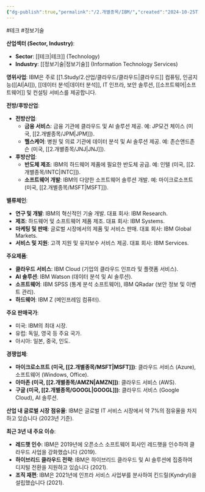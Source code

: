 ```yaml
---
{"dg-publish":true,"permalink":"/2.개별종목/IBM/","created":"2024-10-25T13:42:20.498+09:00","updated":"2025-06-03T20:05:59.511+09:00"}
---
```


#테크 #정보기술

**산업섹터 (Sector, Industry)**:

- **Sector**: [[테크\|테크]] (Technology)
- **Industry**: [[정보기술\|정보기술]] (Information Technology Services)

**영위사업**: IBM은 주로 [[1.Study/2.산업/클라우드/클라우드\|클라우드]] 컴퓨팅, 인공지능([[AI\|AI]]), [[데이터 분석\|데이터 분석]], IT 인프라, 보안 솔루션, [[소프트웨어\|소프트웨어]] 및 컨설팅 서비스를 제공합니다.

**전방/후방산업**:

- **전방산업**:
    - **금융 서비스**: 금융 기관에 클라우드 및 AI 솔루션 제공. 예: JP모건 체이스 (미국, [[2.개별종목/JPM\|JPM]]).
    - **헬스케어**: 병원 및 의료 기관에 데이터 분석 및 AI 솔루션 제공. 예: 존슨앤드존슨 (미국, [[2.개별종목/JNJ\|JNJ]]).
- **후방산업**:
    - **반도체 제조**: IBM의 하드웨어 제품에 필요한 반도체 공급. 예: 인텔 (미국, [[2.개별종목/INTC\|INTC]]).
    - **소프트웨어 개발**: IBM의 다양한 소프트웨어 솔루션 개발. 예: 마이크로소프트 (미국, [[2.개별종목/MSFT\|MSFT]]).

**밸류체인**:

- **연구 및 개발**: IBM의 혁신적인 기술 개발. 대표 회사: IBM Research.
- **제조**: 하드웨어 및 소프트웨어 제품 제조. 대표 회사: IBM Systems.
- **마케팅 및 판매**: 글로벌 시장에서의 제품 및 서비스 판매. 대표 회사: IBM Global Markets.
- **서비스 및 지원**: 고객 지원 및 유지보수 서비스 제공. 대표 회사: IBM Services.

**주요제품**:

- **클라우드 서비스**: IBM Cloud (기업의 클라우드 인프라 및 플랫폼 서비스).
- **AI 솔루션**: IBM Watson (데이터 분석 및 AI 솔루션).
- **소프트웨어**: IBM SPSS (통계 분석 소프트웨어), IBM QRadar (보안 정보 및 이벤트 관리).
- **하드웨어**: IBM Z (메인프레임 컴퓨터).

**주요 판매국가**:

- 미국: IBM의 최대 시장.
- 유럽: 독일, 영국 등 주요 국가.
- 아시아: 일본, 중국, 인도.

**경쟁업체**:

- **마이크로소프트 (미국, [[2.개별종목/MSFT\|MSFT]])**: 클라우드 서비스 (Azure), 소프트웨어 (Windows, Office).
- **아마존 (미국, [[2.개별종목/AMZN\|AMZN]])**: 클라우드 서비스 (AWS).
- **구글 (미국, [[2.개별종목/GOOGL\|GOOGL]])**: 클라우드 서비스 (Google Cloud), AI 솔루션.

**산업 내 글로벌 시장 점유율**: IBM은 글로벌 IT 서비스 시장에서 약 7%의 점유율을 차지하고 있습니다 (2023년 기준).

**최근 3년 내 주요 이슈**:

- **레드햇 인수**: IBM은 2019년에 오픈소스 소프트웨어 회사인 레드햇을 인수하여 클라우드 사업을 강화했습니다 (2019).
- **하이브리드 클라우드 전략**: IBM은 하이브리드 클라우드 및 AI 솔루션에 집중하여 디지털 전환을 지원하고 있습니다 (2021).
- **조직 재편**: IBM은 2021년에 인프라 서비스 사업부를 분사하여 킨드릴(Kyndryl)을 설립했습니다 (2021).